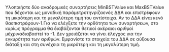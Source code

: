 Υλοποιήστε δύο αναδρομικές συναρτήσεις MinBSTValue και MaxBSTValue που δέχονται ως μοναδική παράμετροτηνρίζαενός ΔΔΑ και επιστρέφουν τη μικρότερη και τη μεγαλύτερη τιμή του αντίστοιχα.
Αν το ΔΔΑ είναι κενό θαεπιστρέφουν-1.Για να ελέγξετε την ορθότητα των συναρτήσεων, στο κυρίως πρόγραμμα θα διαβάζονται θετικοί ακέραιοι αριθμοί μέχριναδιαβαστεί το -1. 
Δεν χρειάζεται να γίνει έλεγχος για την εγκυρότητα των αριθμών.
Εμφανίστε τα στοιχεία του ΔΔΑ σε αύξουσα διάταξη και στη συνέχεια τη μικρότερη και τη μεγαλύτερη τιμή.
